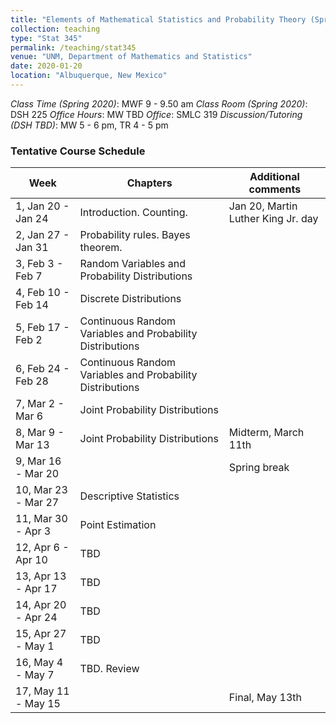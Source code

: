 ```yaml
---
title: "Elements of Mathematical Statistics and Probability Theory (Spring 2020)"
collection: teaching
type: "Stat 345"
permalink: /teaching/stat345
venue: "UNM, Department of Mathematics and Statistics"
date: 2020-01-20
location: "Albuquerque, New Mexico"
---
```


<i>Class Time (Spring 2020)</i>: MWF 9 - 9.50 am
<i>Class Room (Spring 2020)</i>: DSH 225
<i>Office Hours</i>: MW TBD
<i>Office</i>: SMLC 319
<i>Discussion/Tutoring (DSH TBD)</i>: MW 5 - 6 pm, TR 4 - 5 pm 


### Tentative Course Schedule

| Week                   | Chapters          |  Additional comments                                         |
| ------------           | ----------        | ------------------------------------------------------------ |
| 1, Jan 20 - Jan 24     | Introduction. Counting.         | Jan 20, Martin Luther King Jr. day                           |
| 2, Jan 27 - Jan 31     | Probability rules. Bayes theorem.        |                                                              |
| 3, Feb 3 - Feb 7       | Random Variables and Probability Distributions         |                                                              |
| 4, Feb 10 - Feb 14     | Discrete Distributions         |                                                              |
| 5, Feb 17 - Feb 2      | Continuous Random Variables and Probability Distributions        |                                                              |
| 6, Feb 24 - Feb 28     | Continuous Random Variables and Probability Distributions         |                                                              |
| 7, Mar 2 - Mar 6       | Joint Probability Distributions          |                                                              |
| 8, Mar 9 - Mar 13      | Joint Probability Distributions          |      Midterm, March 11th                             |
| 9, Mar 16 - Mar 20     |                   | Spring break                                                 |
| 10, Mar 23 - Mar 27    | Descriptive Statistics        |                                                              |
| 11, Mar 30 - Apr 3     | Point Estimation         |                                                              |
| 12, Apr 6 - Apr 10     | TBD         |                                                              |
| 13, Apr 13 - Apr 17    | TBD         |                                                              |
| 14, Apr 20 - Apr 24    | TBD     |                                                              | 
| 15, Apr 27 - May 1     | TBD        |                                                              |
| 16, May 4 - May 7      | TBD. Review |                                                              |
| 17, May 11 - May 15    |                   |      Final, May 13th                                 |


